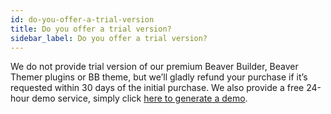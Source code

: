```yaml
---
id: do-you-offer-a-trial-version
title: Do you offer a trial version?
sidebar_label: Do you offer a trial version?
---
```


We do not provide trial version of our premium Beaver Builder, Beaver Themer plugins or BB theme, but we’ll gladly refund your purchase if it’s requested within 30 days of the initial purchase. We also provide a free 24-hour demo service, simply click [here to generate a demo](http://demo.wpbeaverbuilder.com/?new).
